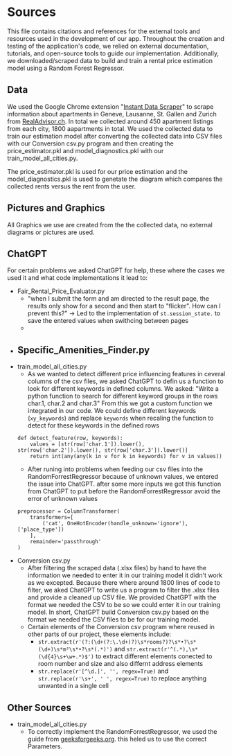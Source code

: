 # Sources

This file contains citations and references for the external tools and resources used in the development of our app.
Throughout the creation and testing of the application's code, we relied on external documentation, tutorials, and open-source tools to guide our implementation.
Additionally, we downloaded/scraped data to build and train a rental price estimation model using a Random Forest Regressor.

## Data

We used the Google Chrome extension "[Instant Data Scraper](https://chromewebstore.google.com/detail/instant-data-scraper/ofaokhiedipichpaobibbnahnkdoiiah?pli=1)" to scrape information about apartments in Geneve, Lausanne, St. Gallen and Zurich from [RealAdvisor.ch](https://realadvisor.ch/de/immobilien-mieten). In total we collected around 450 apartment listings from each city, 1800 aapartments in total.
We used the collected data to train our estimation model after converting the collected data into CSV files with our Conversion csv.py program and then creating the price_estimator.pkl and model_diagnostics.pkl with our train_model_all_cities.py.

The price_estimator.pkl is used for our price estimation and the model_diagnostics.pkl is used to genetate the diagram which compares the collected rents versus the rent from the user. 

## Pictures and Graphics 

All Graphics we use are created from the the collected data, no external diagrams or pictures are used.

## ChatGPT

For certain problems we asked ChatGPT for help, these where the cases we used it and what code implementations it lead to:
- Fair_Rental_Price_Evaluator.py
    - "when I submit the form and am directed to the result page, the results only show for a second and then start to "flicker". How can I prevent this?"
        -> Led to the implementation of `st.session_state.` to save the entered values when swithcing between pages
    - 
- Specific_Amenities_Finder.py
    - 
- train_model_all_cities.py
    - As we wanted to detect different price influencing features in ceveral columns of the csv files, we asked ChatGPT to defin us a function to look for different keywords in defined columns. We asked: "Write a python function to search for different keyword groups in the rows char.1, char.2 and char.3" From this we got a custom function we integrated in our code. We could define different keywords (`xy_keywords`) and replace `keywords` when recaling the function to detect for these keywords in the defined rows
    ```
    def detect_feature(row, keywords):
        values = [str(row['char.1']).lower(), str(row['char.2']).lower(), str(row['char.3']).lower()]
        return int(any(any(k in v for k in keywords) for v in values))
    ```
    - After runing into problems when feeding our csv files into the RandomForrestRegressor because of unknown values, we entered the issue into ChatGPT. after some more inputs we got this function from ChatGPT to put before the RandomForrestRegressor avoid the error of unknown values
    ````
    preprocessor = ColumnTransformer(
        transformers=[
            ('cat', OneHotEncoder(handle_unknown='ignore'), ['place_type'])
        ],
        remainder='passthrough'
    )
- Conversion csv.py
    - After filtering the scraped data (.xlsx files) by hand to have the information we needed to enter it in our training model it didn't work as we excepted. Because there where around 1800 lines of code to filter, we aked ChatGPT to write us a program to filter the .xlsx files and provide a cleaned up CSV file. We provided ChatGPT with the format we needed the CSV to be so we could enter it in our training model.
    In short, ChatGPT build Conversion csv.py based on the format we needed the CSV files to be for our training model.
    - Certain elements of the Conversion csv program where reused in other parts of our project, these elements include:
        - `str.extract(r'(?:(\d+(?:\.\d+)?)\s*rooms?)?\s*•?\s*(\d+)\s*m²\s*•?\s*(.*)')` and `str.extract(r'^(.*),\s*(\d{4}\s+\w+.*)$')` to extract different elements conected to room number and size and also differnt address elements
        - `str.replace(r'[^\d.]', '', regex=True)` and `str.replace(r'\s+', ' ', regex=True)` to replace anything unwanted in a single cell

## Other Sources

- train_model_all_cities.py
    - To correctly implement the RandomForrestRegressor, we used the guide from [geeksforgeeks.org](https://www.geeksforgeeks.org/random-forest-regression-in-python/). this heled us to use the correct Parameters.